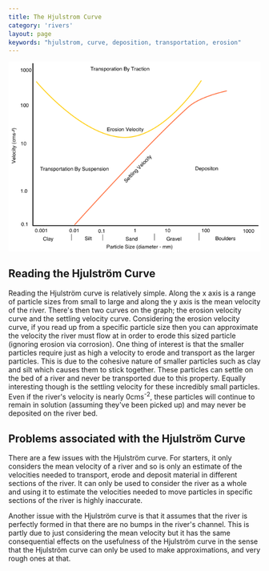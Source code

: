 ```yaml
---
title: The Hjulstrom Curve
category: 'rivers'
layout: page
keywords: "hjulstrom, curve, deposition, transportation, erosion"
---
```


![](/Images/rivers/hjulstronCurve.png)

## Reading the Hjulström Curve

Reading the Hjulström curve is relatively simple. Along the x axis is a range of particle sizes from small to large and along the y axis is the mean velocity of the river. There's then two curves on the graph; the erosion velocity curve and the settling velocity curve. Considering the erosion velocity curve, if you read up from a specific particle size then you can approximate the velocity the river must flow at in order to erode this sized particle (ignoring erosion via corrosion). One thing of interest is that the smaller particles require just as high a velocity to erode and transport as the larger particles. This is due to the cohesive nature of smaller particles such as clay and silt which causes them to stick together. These particles can settle on the bed of a river and never be transported due to this property. Equally interesting though is the settling velocity for these incredibly small particles. Even if the river's velocity is nearly 0cms<sup>-2</sup>, these particles will continue to remain in solution (assuming they've been picked up) and may never be deposited on the river bed. 

## Problems associated with the Hjulström Curve

There are a few issues with the Hjulström curve. For starters, it only considers the mean velocity of a river and so is only an estimate of the velocities needed to transport, erode and deposit material in different sections of the river. It can only be used to consider the river as a whole and using it to estimate the velocities needed to move particles in specific sections of the river is highly inaccurate. 

Another issue with the Hjulström curve is that it assumes that the river is perfectly formed in that there are no bumps in the river's channel. This is partly due to just considering the mean velocity but it has the same consequential effects on the usefulness of the Hjulström curve in the sense that the Hjulström curve can only be used to make approximations, and very rough ones at that. 

